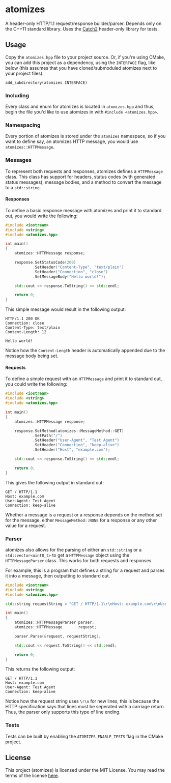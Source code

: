 # atomizes

A header-only HTTP/1.1 request/response builder/parser.
Depends only on the C++11 standard library.
Uses the [Catch2](https://github.com/catchorg/Catch2) header-only library for tests.

## Usage

Copy the `atomizes.hpp` file to your project source.
Or, if you're using CMake, you can add this project as a dependency, using the `INTERFACE` flag, like below (this assumes that you have cloned/submoduled atomizes next to your project files).

    add_subdirectory(atomizes INTERFACE)

### Including

Every class and enum for atomizes is located in `atomizes.hpp` and thus, begin the file you'd like to use atomizes in with `#include <atomizes.hpp>`.

### Namespacing

Every portion of atomizes is stored under the `atomizes` namespace, so if you want to define say, an atomizes HTTP message, you would use `atomizes::HTTPMessage`.

### Messages

To represent both requests and responses, atomizes defines a `HTTPMessage` class.
This class has support for headers, status codes (with generated status messages), message bodies, and a method to convert the message to a `std::string`.

#### Responses

To define a basic response message with atomizes and print it to standard out, you would write the following:

```cpp
#include <iostream>
#include <string>
#include <atomizes.hpp>

int main()
{
    atomizes::HTTPMessage response;

    response.SetStatusCode(200)
            .SetHeader("Content-Type", "text/plain")
            .SetHeader("Connection", "close")
            .SetMessageBody("Hello world!");

    std::cout << response.ToString() << std::endl;

    return 0;
}
```

This simple message would result in the following output:

```
HTTP/1.1 200 OK
Connection: close
Content-Type: text/plain
Content-Length: 12

Hello world!
```

Notice how the `Content-Length` header is automatically appended due to the message body being set.

#### Requests

To define a simple request with an `HTTPMessage` and print it to standard out, you could write the following:

```cpp
#include <iostream>
#include <string>
#include <atomizes.hpp>

int main()
{
    atomizes::HTTPMessage response;

    response.SetMethod(atomizes::MessageMethod::GET)
            .SetPath("/")
            .SetHeader("User-Agent", "Test Agent")
            .SetHeader("Connection", "keep-alive")
            .SetHeader("Host", "example.com");

    std::cout << response.ToString() << std::endl;

    return 0;
}
```

This gives the following output in standard out:

```
GET / HTTP/1.1
Host: example.com
User-Agent: Test Agent
Connection: keep-alive

```

Whether a message is a request or a response depends on the method set for the message, either `MessageMethod::NONE` for a response or any other value for a request.

### Parser

atomizes also allows for the parsing of either an `std::string` or a `std::vector<uint8_t>` to get a `HTTPMessage` object using the `HTTPMessageParser` class.
This works for both requests and responses.

For example, this is a program that defines a string for a request and parses it into a message, then outputting to standard out.

```cpp
#include <iostream>
#include <string>
#include <atomizes.hpp>

std::string requestString = "GET / HTTP/1.1\r\nHost: example.com\r\nUser-Agent: Test Agent\r\nConnection: keep-alive\r\n\r\n";

int main()
{
    atomizes::HTTPMessageParser parser;
    atomizes::HTTPMessage       request;

    parser.Parse(&request, requestString);

    std::cout << request.ToString() << std::endl;

    return 0;
}
```

This returns the following output:

```
GET / HTTP/1.1
Host: example.com
User-Agent: Test Agent
Connection: keep-alive

```

Notice how the request string uses `\r\n` for new lines, this is because the HTTP specification says that lines must be seperated with a carriage return. Thus, the parser only supports this type of line ending.

### Tests

Tests can be built by enabling the `ATOMIZES_ENABLE_TESTS` flag in the CMake project.

## License

This project (atomizes) is licensed under the MIT License.
You may read the terms of the license [here](https://github.com/tinfoilboy/atomizes/blob/master/LICENSE).